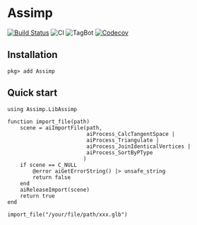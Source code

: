 # Assimp

[![Build Status](https://travis-ci.com/Gnimuc/Assimp.jl.svg?branch=master)](https://travis-ci.com/Gnimuc/Assimp.jl)
![CI](https://github.com/Gnimuc/Assimp.jl/workflows/CI/badge.svg)
![TagBot](https://github.com/Gnimuc/Assimp.jl/workflows/TagBot/badge.svg)
[![Codecov](https://codecov.io/gh/Gnimuc/Assimp.jl/branch/master/graph/badge.svg)](https://codecov.io/gh/Gnimuc/Assimp.jl)

## Installation

```
pkg> add Assimp
```

## Quick start
```
using Assimp.LibAssimp

function import_file(path)
    scene = aiImportFile(path,
                         aiProcess_CalcTangentSpace |
                         aiProcess_Triangulate |
                         aiProcess_JoinIdenticalVertices |
                         aiProcess_SortByPType
                        )
    if scene == C_NULL
        @error aiGetErrorString() |> unsafe_string
        return false
    end
    aiReleaseImport(scene)
    return true
end

import_file("/your/file/path/xxx.glb")

```